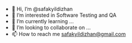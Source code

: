 - 👋 Hi, I’m @safakyildizhan 
- 👀 I’m interested in Software Testing and QA
- 🌱 I’m currently learning ...
- 💞️ I’m looking to collaborate on ...
- 📫 How to reach me safakyildizhan@gmail.com

<!---
safakyildizhan/safakyildizhan is a ✨ special ✨ repository because its `README.md` (this file) appears on your GitHub profile.
You can click the Preview link to take a look at your changes.
--->

